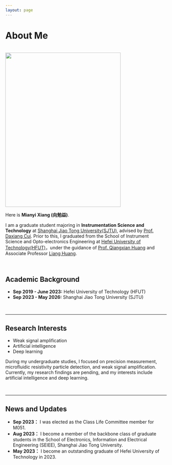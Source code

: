 ```yaml
---
layout: page
---
```


# About Me

<br>

<img src="https://mianyi2001.github.io/mianyi.jpg" class="floatpic" width="360" height="480">

<br>

Here is **Mianyi Xiang (向勉益)**.

I am a graduate student majoring in **Instrumentation Science and Technology** at [Shanghai Jiao Tong University(SJTU)](https://www.sjtu.edu.cn/), advised by [Prof. Daxiang Cui](https://ssse.sjtu.edu.cn/Data/Info/379). Prior to this, I graduated from the School of Instrument Science and Opto-electronics Engineering at [Hefei University of Technology(HFUT)](http://www.hfut.edu.cn/)，under the guidance of [Prof. Qiangxian Huang](http://yqkx.hfut.edu.cn/2017/0504/c13102a266336/page.htm) and Associate Professor [Liang Huang](http://yqkx.hfut.edu.cn/2021/0524/c13101a267120/page.htm). 

<br>

## Academic Background

- **Sep 2019 - June 2023:** Hefei University of Technology (HFUT)
- **Sep 2023 - May 2026:** Shanghai Jiao Tong University (SJTU)

<br>

---

## Research Interests

- Weak signal amplification
- Artificial intelligence
- Deep learning

During my undergraduate studies, I focused on precision measurement, microfluidic resistivity particle detection, and weak signal amplification. Currently, my research findings are pending, and my interests include artificial intelligence and deep learning. 

<br>

---

## News and Updates

- **Sep 2023：** I was elected as the Class Life Committee member for M051.
- **Aug 2023：** I become a member of the backbone class of graduate students in the School of Electronics, Information and Electrical Engineering (SEIEE), Shanghai Jiao Tong University.
- **May 2023：** I become an outstanding graduate of Hefei University of Technology in 2023.
